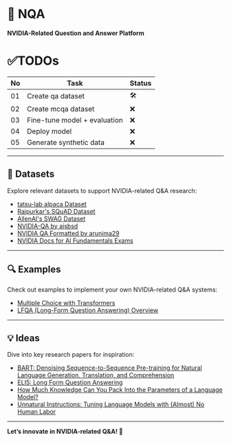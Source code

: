 # 🧠 NQA

**NVIDIA-Related Question and Answer Platform**  

# ✅TODOs
| No | Task                                         | Status |
|----|----------------------------------------------|--------|
| 01 | Create qa dataset                            | 🛠️     |
| 02 | Create mcqa dataset                          | ❌     |
| 03 | Fine-tune model + evaluation                 | ❌     |
| 04 | Deploy model                                 | ❌     |
| 05 | Generate synthetic data                      | ❌     |

---

## 📂 Datasets  

Explore relevant datasets to support NVIDIA-related Q&A research:  

- [tatsu-lab alpaca Dataset](https://huggingface.co/datasets/tatsu-lab/alpaca)
- [Rajpurkar's SQuAD Dataset](https://huggingface.co/datasets/rajpurkar/squad)  
- [AllenAI's SWAG Dataset](https://huggingface.co/datasets/allenai/swag)  
- [NVIDIA-QA by ajsbsd](https://huggingface.co/datasets/ajsbsd/nvidia-qa)  
- [NVIDIA QA Formatted by arunima29](https://huggingface.co/datasets/arunima29/nvidia_qa_formatted)  
- [NVIDIA Docs for AI Fundamentals Exams](https://github.com/locchh/nvidia-docs/tree/main/AI_Infrastructure_and_Operations_Fundamentals/exams)  

---

## 🔍 Examples  

Check out examples to implement your own NVIDIA-related Q&A systems:  

- [Multiple Choice with Transformers](https://huggingface.co/docs/transformers/tasks/multiple_choice)  
- [LFQA (Long-Form Question Answering) Overview](https://yjernite.github.io/lfqa.html)  

---

## 💡 Ideas  

Dive into key research papers for inspiration:  

- [BART: Denoising Sequence-to-Sequence Pre-training for Natural
Language Generation, Translation, and Comprehension](https://arxiv.org/pdf/1910.13461)  
- [ELI5: Long Form Question Answering](https://arxiv.org/pdf/1907.09190)  
- [How Much Knowledge Can You Pack
Into the Parameters of a Language Model?](https://arxiv.org/pdf/2002.08910)  
- [Unnatural Instructions:
Tuning Language Models with (Almost) No Human Labor](https://arxiv.org/pdf/2212.09689)  

---

**Let’s innovate in NVIDIA-related Q&A! 🚀**
